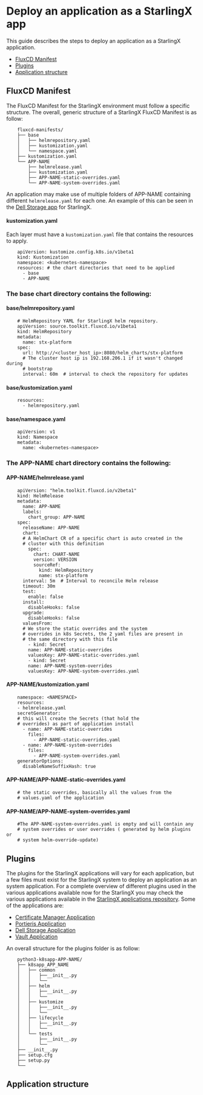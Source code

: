 
# Deploy an application as a StarlingX app

This guide describes the steps to deploy an application as
a StarlingX application.

- [FluxCD Manifest](#fluxcd-manifest)
- [Plugins](#plugins)
- [Application structure](#application-structure)

## FluxCD Manifest

The FluxCD Manifest for the StarlingX environment must follow a specific
structure. The overall, generic structure of a StarlingX FluxCD Manifest
is as follow:

```shell
    fluxcd-manifests/
    ├── base
    │   ├── helmrepository.yaml
    │   ├── kustomization.yaml
    │   └── namespace.yaml
    ├── kustomization.yaml
    └── APP-NAME
        ├── helmrelease.yaml
        ├── kustomization.yaml
        ├── APP-NAME-static-overrides.yaml
        └── APP-NAME-system-overrides.yaml
```

An application may make use of multiple folders of APP-NAME containing
different `helmrelease.yaml` for each one. An example of this can be
seen in the [Dell Storage app](https://opendev.org/starlingx/app-dell-storage/src/branch/master/stx-dell-storage-helm/stx-dell-storage-helm/fluxcd-manifests)
for StarlingX.

#### kustomization.yaml

Each layer must have a `kustomization.yaml` file that contains the
resources to apply.

```shell
    apiVersion: kustomize.config.k8s.io/v1beta1
    kind: Kustomization
    namespace: <kubernetes-namespace>
    resources: # the chart directories that need to be applied
      - base
      - APP-NAME
```

### The base chart directory contains the following:

#### base/helmrepository.yaml

```shell
    # HelmRepository YAML for StarlingX helm repository.
    apiVersion: source.toolkit.fluxcd.io/v1beta1
    kind: HelmRepository
    metadata:
      name: stx-platform
    spec:
      url: http://<cluster_host_ip>:8080/helm_charts/stx-platform
      # The cluster host ip is 192.168.206.1 if it wasn't changed during
      # bootstrap
      interval: 60m  # interval to check the repository for updates
```

#### base/kustomization.yaml

```shell
    resources:
      - helmrepository.yaml
```

#### base/namespace.yaml

```shell
    apiVersion: v1
    kind: Namespace
    metadata:
      name: <kubernetes-namespace>
```

### The APP-NAME chart directory contains the following:

#### APP-NAME/helmrelease.yaml

```shell
    apiVersion: "helm.toolkit.fluxcd.io/v2beta1"
    kind: HelmRelease
    metadata:
      name: APP-NAME
      labels:
        chart_group: APP-NAME
    spec:
      releaseName: APP-NAME
      chart: 
      # A HelmChart CR of a specific chart is auto created in the
      # cluster with this definition
        spec:
          chart: CHART-NAME
          version: VERSION
          sourceRef:
            kind: HelmRepository
            name: stx-platform
      interval: 5m  # Interval to reconcile Helm release
      timeout: 30m
      test:
        enable: false
      install:
        disableHooks: false
      upgrade:
        disableHooks: false
      valuesFrom:
      # We store the static overrides and the system 
      # overrides in k8s Secrets, the 2 yaml files are present in 
      # the same directory with this file
        - kind: Secret
        name: APP-NAME-static-overrides
        valuesKey: APP-NAME-static-overrides.yaml
        - kind: Secret
        name: APP-NAME-system-overrides
        valuesKey: APP-NAME-system-overrides.yaml
```

#### APP-NAME/kustomization.yaml

```shell
    namespace: <NAMESPACE>
    resources:
    - helmrelease.yaml
    secretGenerator:  
    # this will create the Secrets (that hold the 
    # overrides) as part of application install
      - name: APP-NAME-static-overrides
        files:
          - APP-NAME-static-overrides.yaml
      - name: APP-NAME-system-overrides
        files:
          - APP-NAME-system-overrides.yaml
    generatorOptions:
      disableNameSuffixHash: true
```

#### APP-NAME/APP-NAME-static-overrides.yaml

```shell
    # the static overrides, basically all the values from the
    # values.yaml of the application
```

#### APP-NAME/APP-NAME-system-overrides.yaml

```shell
    #The APP-NAME-system-overrides.yaml is empty and will contain any 
    # system overrides or user overrides ( generated by helm plugins or
    # system helm-override-update)
```

## Plugins

The plugins for the StarlingX applications will vary for each
application, but a few files must exist for the StarlingX system to
deploy an application as an system application. For a complete overview
of different plugins used in the various applications available now for
the StarlingX you may check the various applications available in the
[StarlingX applications repository](https://opendev.org/starlingx?sort=recentupdate&language=&q=app). Some of the applications are:

- [Certificate Manager Application](https://opendev.org/starlingx/cert-manager-armada-app/src/branch/master/python3-k8sapp-cert-manager/k8sapp_cert_manager/k8sapp_cert_manager)
- [Portieris Application](https://opendev.org/starlingx/portieris-armada-app/src/branch/master/python3-k8sapp-portieris/k8sapp_portieris/k8sapp_portieris)
- [Dell Storage Application](https://opendev.org/starlingx/app-dell-storage/src/branch/master/python3-k8sapp-dell-storage/k8sapp_dell_storage/k8sapp_dell_storage)
- [Vault Application](https://opendev.org/starlingx/vault-armada-app/src/branch/master/python3-k8sapp-vault/k8sapp_vault/k8sapp_vault)

An overall structure for the plugins folder is as follow:

```shell
    python3-k8sapp-APP-NAME/
    ├── k8sapp_APP_NAME
    │   ├── common
    │   │   ├──__init__.py 
    │   │   └──
    │   ├── helm
    │   │   ├──__init__.py 
    │   │   └──
    │   ├── kustomize
    │   │   ├──__init__.py 
    │   │   └──
    │   ├── lifecycle
    │   │   ├──__init__.py 
    │   │   └──
    │   └── tests
    │       ├──__init__.py 
    │       └──
    ├── __init__.py
    ├── setup.cfg
    ├── setup.py
    └── 
```

## Application structure
